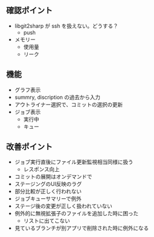 確認ポイント
------------

* libgit2sharp が ssh を扱えない。どうする？
    * push
* メモリー
    * 使用量
    * リーク



機能
----

* グラフ表示
* summry, discription の過去から入力
* アウトライナー選択で、コミットの選択の更新
* ジョブ表示
    * 実行中
    * キュー



改善ポイント
------------

* ジョブ実行直後にファイル更新監視相当同様に扱う
    * レスポンス向上
* コミットの展開はオンデマンドで
* ステージングのUI反映のラグ
* 部分比較が正しく行われない
* ジョブキューサマリーで例外
* ステージ後の変更が正しく扱われていない
* 例外的に無視拡張子のファイルを追加した時に困った
    * リストに出てこない
* 見ているブランチが別アプリで削除された時に例外になる

